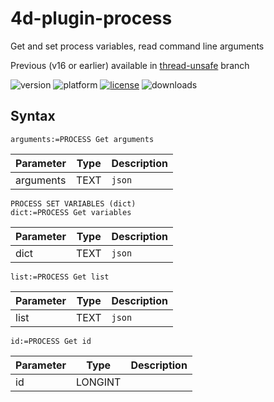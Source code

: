 # 4d-plugin-process
Get and set process variables, read command line arguments

Previous (v16 or earlier) available in [thread-unsafe](https://github.com/miyako/4d-plugin-process/tree/thread-unsafe) branch

![version](https://img.shields.io/badge/version-18%2B-EB8E5F)
![platform](https://img.shields.io/static/v1?label=platform&message=mac-intel%20|%20mac-arm%20|%20win-64&color=blue)
[![license](https://img.shields.io/github/license/miyako/4d-plugin-process)](LICENSE)
![downloads](https://img.shields.io/github/downloads/miyako/4d-plugin-process/total)

## Syntax

```4d
arguments:=PROCESS Get arguments
```

Parameter|Type|Description
------------|------------|----
arguments|TEXT|``json``

```4d
PROCESS SET VARIABLES (dict)
dict:=PROCESS Get variables
```

Parameter|Type|Description
------------|------------|----
dict|TEXT|``json``

```4d
list:=PROCESS Get list
```

Parameter|Type|Description
------------|------------|----
list|TEXT|``json``

```4d
id:=PROCESS Get id 
```

Parameter|Type|Description
------------|------------|----
id|LONGINT|

